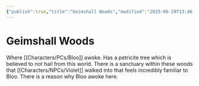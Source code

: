 ```yaml
---
{"publish":true,"title":"Geimshall Woods","modified":"2025-06-29T13:46:48.904-07:00","cssclasses":""}
---
```




# Geimshall Woods

Where [[Characters/PCs/Bloo]] awoke. Has a petricite tree which is believed to not hail from this world. There is a sanctuary within these woods that [[Characters/NPCs/Violet]] walked into that feels incredibly familiar to Bloo. There is a reason why Bloo awoke here.

